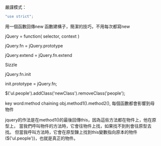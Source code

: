 嚴謹模式：

```javascript
"use strict";
```



用一個函數回傳new 函數建構子，簡潔的技巧，不用每次都寫new

jQuery = function( selector, context )

jQuery.fn = jQuery.prototype

jQuery.extend = jQuery.fn.extend

Sizzle

jQuery.fn.init

init.prototype = jQuery.fn;

$('ul.people').addClass('newClass').removeClass('people');

key word:method chaining
obj.method1().method2(), 每個函數都會影響到母物件

jquery的作法是在method1()的最後回傳this，因為這些方法都在物件上，他在原型上，
當我們呼叫物件的方法時，它會往物件上找，如果找不到則會往原型去找。
但當我呼叫方法時，它會在原型鍊上找到this變數指向原本的物件($('ul.people'))，也就是真正的物件。